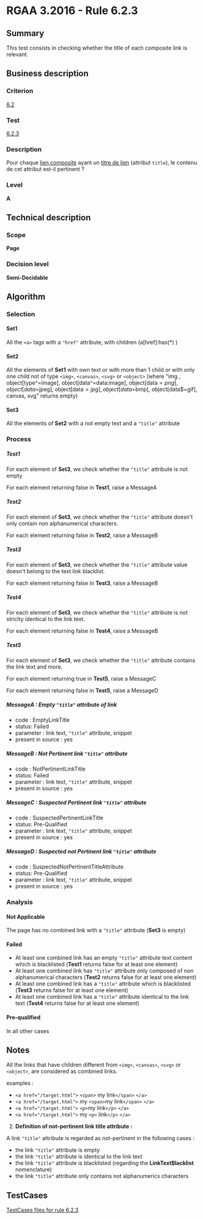 # RGAA 3.2016 - Rule 6.2.3

## Summary
This test consists in checking whether the title of each composite link is relevant.

## Business description

### Criterion
[6.2](https://references.modernisation.gouv.fr/referentiel-technique-0#crit-6-2)

### Test
[6.2.3](https://references.modernisation.gouv.fr/referentiel-technique-0#test-6-2-3)

### Description
<div lang="fr">Pour chaque <a href="http://references.modernisation.gouv.fr/rgaa-accessibilite/glossaire.html#lien-composite">lien composite</a> ayant un <a href="http://references.modernisation.gouv.fr/rgaa-accessibilite/glossaire.html#titre-de-lien">titre de lien</a> (attribut <code lang="en">title</code>), le contenu de cet attribut est-il pertinent&nbsp;?</div>

### Level
**A**

## Technical description

### Scope
**Page**

### Decision level
**Semi-Decidable**

## Algorithm

### Selection

#### Set1

All the `<a>` tags with a `"href"` attribute, with children (a[href]:has(*) )

#### Set2

All the elements of **Set1** with own text or with more than 1 child
or with only one child not of type `<img>`, `<canvas>`, `<svg>` or `<object>` (where "img ,
object[type^=image], object[data^=data:image], object[data$=png],
object[data$=jpeg], object[data$=jpg],object[data$=bmp],
object[data$=gif], canvas, svg" returns empty)

#### Set3

All the elements of **Set2** with a not empty text and a `"title"` attribute

### Process

##### Test1

For each element of **Set3**, we check whether the `"title"` attribute is not
empty

For each element returning false in **Test1**, raise a MessageA

##### Test2

For each element of **Set3**, we check whether the `"title"` attribute doesn't
only contain non alphanumerical characters.

For each element returning false in **Test2**, raise a MessageB

##### Test3

For each element of **Set3**, we check whether the `"title"` attribute value
doesn't belong to the text link blacklist.

For each element returning false in **Test3**, raise a MessageB

##### Test4

For each element of **Set3**, we check whether the `"title"` attribute is not
striclty identical to the link text.

For each element returning false in **Test4**, raise a MessageB

##### Test5

For each element of **Set3**, we check whether the `"title"` attribute
contains the link text and more.

For each element returning true in **Test5**, raise a MessageC

For each element returning false in **Test5**, raise a MessageD

##### MessageA : Empty `"title"` attribute of link

-   code : EmptyLinkTitle
-   status: Failed
-   parameter : link text, `"title"` attribute, snippet
-   present in source : yes

##### MessageB : Not Pertinent link `"title"` attribute

-   code : NotPertinentLinkTitle
-   status: Failed
-   parameter : link text, `"title"` attribute, snippet
-   present in source : yes

##### MessageC : Suspected Pertinent link `"title"` attribute

-   code : SuspectedPertinentLinkTitle
-   status: Pre-Qualified
-   parameter : link text, `"title"` attribute, snippet
-   present in source : yes

##### MessageD : Suspected not Pertinent link `"title"` attribute

-   code : SuspectedNotPertinentTitleAttribute
-   status: Pre-Qualified
-   parameter : link text, `"title"` attribute, snippet
-   present in source : yes

### Analysis

#### Not Applicable

The page has no combined link with a `"title"` attribute (**Set3** is empty)

#### Failed

-   At least one combined link has an empty `"title"` attribute text content which is blacklisted (**Test1** returns false for at least one element)
-   At least one combined link has `"title"` attribute only composed of non alphanumerical characters (**Test2** returns false for at least one element)
-   At least one combined link has a `"title"` attribute which is blacklisted (**Test3** returns false for at least one element)
-   At least one combined link has a `"title"` attribute identical to the link text (**Test4** returns false for at least one element)

#### Pre-qualified

In all other cases

## Notes

All the links that have children different from `<img>`, `<canvas>`, `<svg>` or `<object>`, are considered as combined links.

examples :

-   `<a href="/target.html">` `<span>` my link`</span>` `</a>`
-   `<a href="/target.html">` my `<span>`my link`</span>` `</a>`
-   `<a href="/target.html">` `<p>`my link`</p>` `</a>`
-   `<a href="/target.html">` my `<p>` link`</p>` `</a>`

2. **Definition of not-pertinent link title attribute :**

A link `"title"` attribute is regarded as not-pertinent in the following cases :

-   the link `"title"` attribute is empty
-   the link `"title"` attribute is identical to the link text
-   the link `"title"` attribute is blacklisted (regarding the **LinkTextBlacklist** nomenclature)
-   the link `"title"` attribute only contains not alphanumerics characters



##  TestCases

[TestCases files for rule 6.2.3](https://github.com/Asqatasun/Asqatasun/tree/develop/rules/rules-rgaa3.2016/src/test/resources/testcases/rgaa32016/Rgaa32016Rule060203/)


